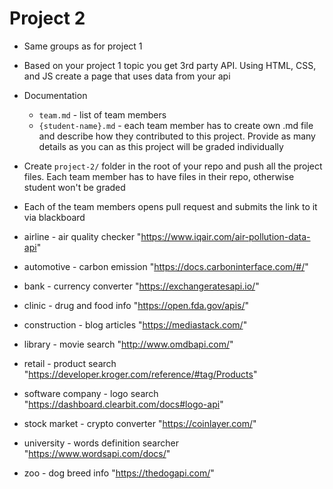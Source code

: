 # Project 2

- Same groups as for project 1
- Based on your project 1 topic you get 3rd party API. Using HTML, CSS, and JS create a page that uses data from your api
- Documentation
  - `team.md` - list of team members
  - `{student-name}.md` - each team member has to create own .md file and describe how they contributed to this project. Provide as many details as you can as this project will be graded individually
- Create `project-2/` folder in the root of your repo and push all the project files. Each team member has to have files in their repo, otherwise student won't be graded
- Each of the team members opens pull request and submits the link to it via blackboard

- airline - air quality checker "https://www.iqair.com/air-pollution-data-api"
- automotive - carbon emission "https://docs.carboninterface.com/#/"
- bank - currency converter "https://exchangeratesapi.io/"
- clinic - drug and food info "https://open.fda.gov/apis/"
- construction - blog articles "https://mediastack.com/"
- library - movie search "http://www.omdbapi.com/"
- retail - product search "https://developer.kroger.com/reference/#tag/Products"
- software company - logo search "https://dashboard.clearbit.com/docs#logo-api"
- stock market - crypto converter "https://coinlayer.com/"
- university - words definition searcher "https://www.wordsapi.com/docs/"
- zoo - dog breed info "https://thedogapi.com/"
